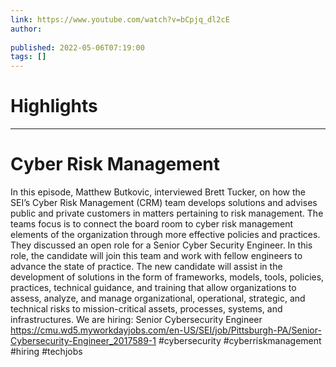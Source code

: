 ```yaml
---
link: https://www.youtube.com/watch?v=bCpjq_dl2cE
author: 
   
published: 2022-05-06T07:19:00
tags: []
---
```

# Highlights


---
# Cyber Risk Management
In this episode, Matthew Butkovic, interviewed Brett Tucker, on how the SEI’s Cyber Risk Management (CRM) team develops solutions and advises public and private customers in matters pertaining to risk management. The teams focus is to connect the board room to cyber risk management elements of the organization through more effective policies and practices. They discussed an open role for a Senior Cyber Security Engineer. In this role, the candidate will join this team and work with fellow engineers to advance the state of practice. The new candidate will assist in the development of solutions in the form of frameworks, models, tools, policies, practices, technical guidance, and training that allow organizations to assess, analyze, and manage organizational, operational, strategic, and technical risks to mission-critical assets, processes, systems, and infrastructures. We are hiring: Senior Cybersecurity Engineer https://cmu.wd5.myworkdayjobs.com/en-US/SEI/job/Pittsburgh-PA/Senior-Cybersecurity-Engineer_2017589-1 #cybersecurity #cyberriskmanagement #hiring #techjobs